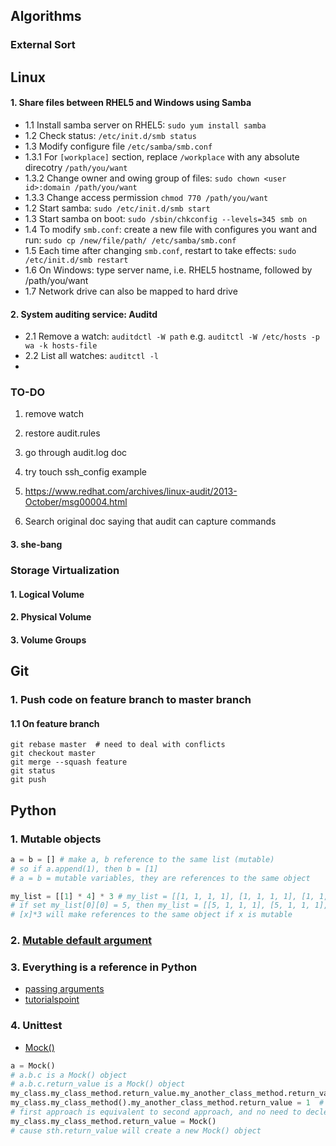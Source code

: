 ## Algorithms
### External Sort

## Linux

#### 1. Share files between RHEL5 and Windows using Samba
  * 1.1 Install samba server on RHEL5: `sudo yum install samba`
  * 1.2 Check status: `/etc/init.d/smb status`
  * 1.3 Modify configure file `/etc/samba/smb.conf`
  *  1.3.1 For `[workplace]` section, replace `/workplace` with any absolute direcotry `/path/you/want`
  *  1.3.2 Change owner and owing group of files: `sudo chown <user id>:domain /path/you/want`
  *  1.3.3 Change access permission `chmod 770 /path/you/want`
  * 1.2 Start samba: `sudo /etc/init.d/smb start`
  * 1.3 Start samba on boot: `sudo /sbin/chkconfig --levels=345 smb on`
  * 1.4 To modify `smb.conf`: create a new file with configures you want and run: `sudo cp /new/file/path/ /etc/samba/smb.conf`
  * 1.5 Each time after changing `smb.conf`, restart to take effects: `sudo /etc/init.d/smb restart`
  * 1.6 On Windows: type server name, i.e. RHEL5 hostname, followed by /path/you/want
  * 1.7 Network drive can also be mapped to hard drive


#### 2. System auditing service: Auditd
  * 2.1 Remove a watch: `auditdctl -W path` e.g. `auditctl -W /etc/hosts -p wa -k hosts-file`
  * 2.2 List all watches: `auditctl -l`
  * 
  

### TO-DO
1) remove watch

2) restore audit.rules

3) go through audit.log doc

4) try touch ssh_config example

5) https://www.redhat.com/archives/linux-audit/2013-October/msg00004.html

6) Search original doc saying that audit can capture commands


#### 3. she-bang

### Storage Virtualization
#### 1. Logical Volume
#### 2. Physical Volume
#### 3. Volume Groups


## Git
### 1. Push code on feature branch to master branch
#### 1.1 On feature branch
```
git rebase master  # need to deal with conflicts
git checkout master
git merge --squash feature
git status
git push
```

## Python
### 1. Mutable objects
```python
a = b = [] # make a, b reference to the same list (mutable)
# so if a.append(1), then b = [1]
# a = b = mutable variables, they are references to the same object

my_list = [[1] * 4] * 3 # my_list = [[1, 1, 1, 1], [1, 1, 1, 1], [1, 1, 1, 1]]
# if set my_list[0][0] = 5, then my_list = [[5, 1, 1, 1], [5, 1, 1, 1], [5, 1, 1, 1]]
# [x]*3 will make references to the same object if x is mutable
```
### 2. [Mutable default argument](http://docs.python-guide.org/en/latest/writing/gotchas/)

### 3. Everything is a reference in Python 
  + [passing arguments](http://www.python-course.eu/python3_passing_arguments.php)
  + [tutorialspoint](http://www.tutorialspoint.com/python/python_functions.htm)

### 4. Unittest
  * [Mock()](https://docs.python.org/3.4/library/unittest.mock.html#the-mock-class)
```python
a = Mock()
# a.b.c is a Mock() object
# a.b.c.return_value is a Mock() object
my_class.my_class_method.return_value.my_another_class_method.return_value = 1  # first approach
my_class.my_class_method().my_another_class_method.return_value = 1  # second approach
# first approach is equivalent to second approach, and no need to declear:
my_class.my_class_method.return_value = Mock()
# cause sth.return_value will create a new Mock() object
```

